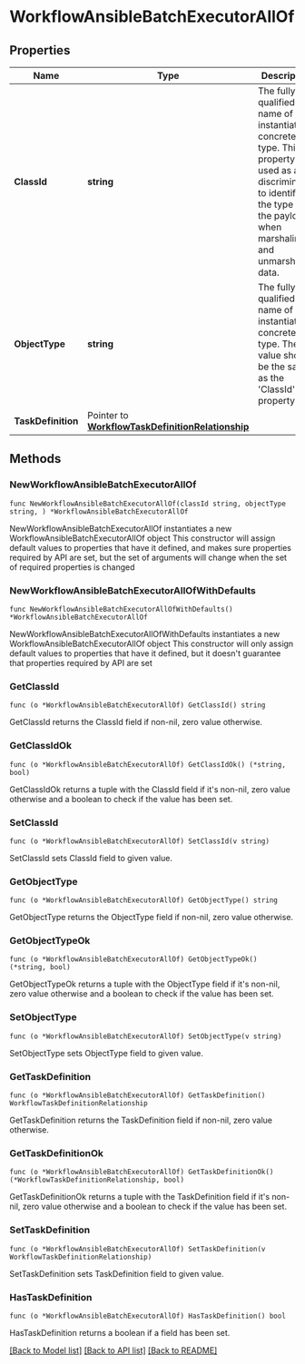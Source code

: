 # WorkflowAnsibleBatchExecutorAllOf

## Properties

Name | Type | Description | Notes
------------ | ------------- | ------------- | -------------
**ClassId** | **string** | The fully-qualified name of the instantiated, concrete type. This property is used as a discriminator to identify the type of the payload when marshaling and unmarshaling data. | [default to "workflow.AnsibleBatchExecutor"]
**ObjectType** | **string** | The fully-qualified name of the instantiated, concrete type. The value should be the same as the &#39;ClassId&#39; property. | [default to "workflow.AnsibleBatchExecutor"]
**TaskDefinition** | Pointer to [**WorkflowTaskDefinitionRelationship**](workflow.TaskDefinition.Relationship.md) |  | [optional] 

## Methods

### NewWorkflowAnsibleBatchExecutorAllOf

`func NewWorkflowAnsibleBatchExecutorAllOf(classId string, objectType string, ) *WorkflowAnsibleBatchExecutorAllOf`

NewWorkflowAnsibleBatchExecutorAllOf instantiates a new WorkflowAnsibleBatchExecutorAllOf object
This constructor will assign default values to properties that have it defined,
and makes sure properties required by API are set, but the set of arguments
will change when the set of required properties is changed

### NewWorkflowAnsibleBatchExecutorAllOfWithDefaults

`func NewWorkflowAnsibleBatchExecutorAllOfWithDefaults() *WorkflowAnsibleBatchExecutorAllOf`

NewWorkflowAnsibleBatchExecutorAllOfWithDefaults instantiates a new WorkflowAnsibleBatchExecutorAllOf object
This constructor will only assign default values to properties that have it defined,
but it doesn't guarantee that properties required by API are set

### GetClassId

`func (o *WorkflowAnsibleBatchExecutorAllOf) GetClassId() string`

GetClassId returns the ClassId field if non-nil, zero value otherwise.

### GetClassIdOk

`func (o *WorkflowAnsibleBatchExecutorAllOf) GetClassIdOk() (*string, bool)`

GetClassIdOk returns a tuple with the ClassId field if it's non-nil, zero value otherwise
and a boolean to check if the value has been set.

### SetClassId

`func (o *WorkflowAnsibleBatchExecutorAllOf) SetClassId(v string)`

SetClassId sets ClassId field to given value.


### GetObjectType

`func (o *WorkflowAnsibleBatchExecutorAllOf) GetObjectType() string`

GetObjectType returns the ObjectType field if non-nil, zero value otherwise.

### GetObjectTypeOk

`func (o *WorkflowAnsibleBatchExecutorAllOf) GetObjectTypeOk() (*string, bool)`

GetObjectTypeOk returns a tuple with the ObjectType field if it's non-nil, zero value otherwise
and a boolean to check if the value has been set.

### SetObjectType

`func (o *WorkflowAnsibleBatchExecutorAllOf) SetObjectType(v string)`

SetObjectType sets ObjectType field to given value.


### GetTaskDefinition

`func (o *WorkflowAnsibleBatchExecutorAllOf) GetTaskDefinition() WorkflowTaskDefinitionRelationship`

GetTaskDefinition returns the TaskDefinition field if non-nil, zero value otherwise.

### GetTaskDefinitionOk

`func (o *WorkflowAnsibleBatchExecutorAllOf) GetTaskDefinitionOk() (*WorkflowTaskDefinitionRelationship, bool)`

GetTaskDefinitionOk returns a tuple with the TaskDefinition field if it's non-nil, zero value otherwise
and a boolean to check if the value has been set.

### SetTaskDefinition

`func (o *WorkflowAnsibleBatchExecutorAllOf) SetTaskDefinition(v WorkflowTaskDefinitionRelationship)`

SetTaskDefinition sets TaskDefinition field to given value.

### HasTaskDefinition

`func (o *WorkflowAnsibleBatchExecutorAllOf) HasTaskDefinition() bool`

HasTaskDefinition returns a boolean if a field has been set.


[[Back to Model list]](../README.md#documentation-for-models) [[Back to API list]](../README.md#documentation-for-api-endpoints) [[Back to README]](../README.md)


